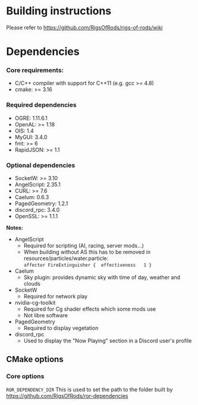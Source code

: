 # Building instructions
Please refer to https://github.com/RigsOfRods/rigs-of-rods/wiki

# Dependencies
### Core requirements:
* C/C++ compiler with support for C++11 (e.g. gcc >= 4.8)
* cmake: >= 3.16

### Required dependencies

* OGRE:  1.11.6.1
* OpenAL: >= 1.18
* OIS:  1.4
* MyGUI:  3.4.0
* fmt: >= 6
* RapidJSON: >= 1.1

### Optional dependencies

* SocketW: >= 3.10
* AngelScript:  2.35.1
* CURL: >= 7.6
* Caelum:  0.6.3
* PagedGeometry:  1.2.1
* discord_rpc:  3.4.0
* OpenSSL: >= 1.1.1

**Notes:**
* AngelScript
  * Required for scripting (AI, racing, server mods...)
  * When building without AS this has to be removed in resources/particles/water.particle:  
  `affector FireExtinguisher {	effectiveness 	1 }`
* Caelum
  * Sky plugin: provides dynamic sky with time of day, weather and clouds
* SocketW
  * Required for network play
* nvidia-cg-toolkit
  * Required for Cg shader effects which some mods use
  * Not libre software
* PagedGeometry
  * Required to display vegetation
* discord_rpc
  * Used to display the "Now Playing" section in a Discord user's profile


## CMake options

### Core options

`ROR_DEPENDENCY_DIR`
This is used to set the path to the folder built by https://github.com/RigsOfRods/ror-dependencies
